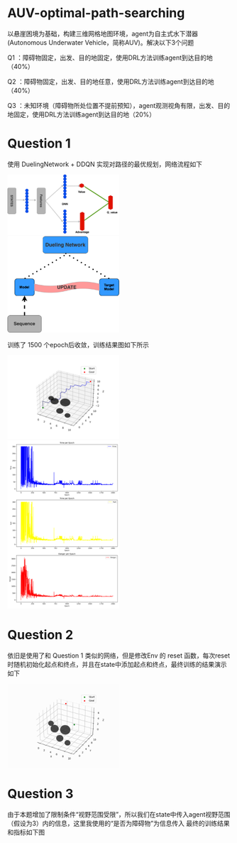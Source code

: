 # AUV-optimal-path-searching
以悬崖困境为基础，构建三维网格地图环境，agent为自主式水下潜器(Autonomous Underwater Vehicle，简称AUV)。解决以下3个问题

 Q1 ：障碍物固定，出发、目的地固定，使用DRL方法训练agent到达目的地（40%）

 Q2 ：障碍物固定，出发、目的地任意，使用DRL方法训练agent到达目的地（40%）

 Q3 ：未知环境（障碍物所处位置不提前预知），agent观测视角有限，出发、目的地固定，使用DRL方法训练agent到达目的地（20%）


# Question 1
使用 DuelingNetwork + DDQN 实现对路径的最优规划，网络流程如下

<img src="assets/DuelingNetwork.svg" alt="Dueling Network" style="width:50%;">

<img src="assets/DuelingNetwork (1).svg" alt="DDQN work flow" style="width:50%;">

训练了 1500 个epoch后收敛，训练结果图如下所示

<img src="assets/Simple.png" alt="Training result" style="width:50%;">

<img src="assets/Simple-metrics.png" alt="Training metrics" style="width:50%;">

# Question 2
依旧是使用了和 Question 1 类似的网络，但是修改Env 的 reset 函数，每次reset时随机初始化起点和终点，并且在state中添加起点和终点，最终训练的结果演示如下

<img src="assets/Simple.gif" alt="Training result" style="width:50%;">

# Question 3
由于本题增加了限制条件“视野范围受限”，所以我们在state中传入agent视野范围（假设为3）内的信息，这里我使用的“是否为障碍物”为信息传入
最终的训练结果和指标如下图

